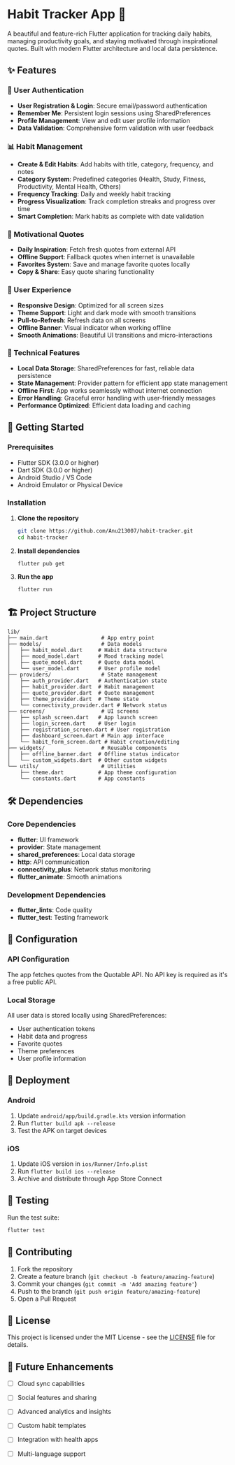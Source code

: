 # Habit Tracker App 📱

A beautiful and feature-rich Flutter application for tracking daily habits, managing productivity goals, and staying motivated through inspirational quotes. Built with modern Flutter architecture and local data persistence.

## ✨ Features

### 🔐 User Authentication
- **User Registration & Login**: Secure email/password authentication
- **Remember Me**: Persistent login sessions using SharedPreferences
- **Profile Management**: View and edit user profile information
- **Data Validation**: Comprehensive form validation with user feedback

### 📊 Habit Management
- **Create & Edit Habits**: Add habits with title, category, frequency, and notes
- **Category System**: Predefined categories (Health, Study, Fitness, Productivity, Mental Health, Others)
- **Frequency Tracking**: Daily and weekly habit tracking
- **Progress Visualization**: Track completion streaks and progress over time
- **Smart Completion**: Mark habits as complete with date validation

### 💬 Motivational Quotes
- **Daily Inspiration**: Fetch fresh quotes from external API
- **Offline Support**: Fallback quotes when internet is unavailable
- **Favorites System**: Save and manage favorite quotes locally
- **Copy & Share**: Easy quote sharing functionality

### 🎨 User Experience
- **Responsive Design**: Optimized for all screen sizes
- **Theme Support**: Light and dark mode with smooth transitions
- **Pull-to-Refresh**: Refresh data on all screens
- **Offline Banner**: Visual indicator when working offline
- **Smooth Animations**: Beautiful UI transitions and micro-interactions

### 🔧 Technical Features
- **Local Data Storage**: SharedPreferences for fast, reliable data persistence
- **State Management**: Provider pattern for efficient app state management
- **Offline First**: App works seamlessly without internet connection
- **Error Handling**: Graceful error handling with user-friendly messages
- **Performance Optimized**: Efficient data loading and caching

## 🚀 Getting Started

### Prerequisites
- Flutter SDK (3.0.0 or higher)
- Dart SDK (3.0.0 or higher)
- Android Studio / VS Code
- Android Emulator or Physical Device

### Installation

1. **Clone the repository**
   ```bash
   git clone https://github.com/Anu213007/habit-tracker.git
   cd habit-tracker
   ```

2. **Install dependencies**
   ```bash
   flutter pub get
   ```

3. **Run the app**
   ```bash
   flutter run
   ```

## 🏗️ Project Structure

```
lib/
├── main.dart                 # App entry point
├── models/                   # Data models
│   ├── habit_model.dart     # Habit data structure
│   ├── mood_model.dart      # Mood tracking model
│   ├── quote_model.dart     # Quote data model
│   └── user_model.dart      # User profile model
├── providers/                # State management
│   ├── auth_provider.dart   # Authentication state
│   ├── habit_provider.dart  # Habit management
│   ├── quote_provider.dart  # Quote management
│   ├── theme_provider.dart  # Theme state
│   └── connectivity_provider.dart # Network status
├── screens/                  # UI screens
│   ├── splash_screen.dart   # App launch screen
│   ├── login_screen.dart    # User login
│   ├── registration_screen.dart # User registration
│   ├── dashboard_screen.dart # Main app interface
│   └── habit_form_screen.dart # Habit creation/editing
├── widgets/                  # Reusable components
│   ├── offline_banner.dart  # Offline status indicator
│   └── custom_widgets.dart  # Other custom widgets
└── utils/                    # Utilities
    ├── theme.dart           # App theme configuration
    └── constants.dart       # App constants
```

## 🛠️ Dependencies

### Core Dependencies
- **flutter**: UI framework
- **provider**: State management
- **shared_preferences**: Local data storage
- **http**: API communication
- **connectivity_plus**: Network status monitoring
- **flutter_animate**: Smooth animations

### Development Dependencies
- **flutter_lints**: Code quality
- **flutter_test**: Testing framework



## 🔧 Configuration

### API Configuration
The app fetches quotes from the Quotable API. No API key is required as it's a free public API.

### Local Storage
All user data is stored locally using SharedPreferences:
- User authentication tokens
- Habit data and progress
- Favorite quotes
- Theme preferences
- User profile information

## 🚀 Deployment

### Android
1. Update `android/app/build.gradle.kts` version information
2. Run `flutter build apk --release`
3. Test the APK on target devices

### iOS
1. Update iOS version in `ios/Runner/Info.plist`
2. Run `flutter build ios --release`
3. Archive and distribute through App Store Connect

## 🧪 Testing

Run the test suite:
```bash
flutter test
```

## 🤝 Contributing

1. Fork the repository
2. Create a feature branch (`git checkout -b feature/amazing-feature`)
3. Commit your changes (`git commit -m 'Add amazing feature'`)
4. Push to the branch (`git push origin feature/amazing-feature`)
5. Open a Pull Request

## 📄 License

This project is licensed under the MIT License - see the [LICENSE](LICENSE) file for details.


## 🔮 Future Enhancements

- [ ] Cloud sync capabilities
- [ ] Social features and sharing
- [ ] Advanced analytics and insights
- [ ] Custom habit templates
- [ ] Integration with health apps
- [ ] Multi-language support


